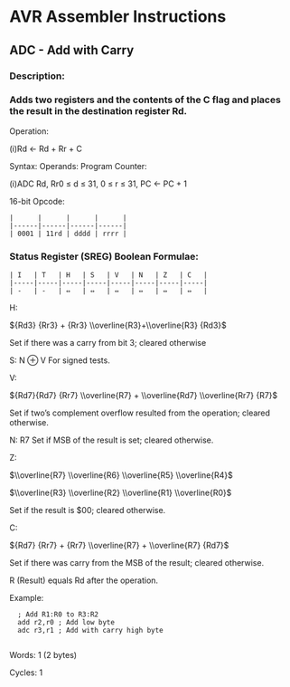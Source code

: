 AVR Assembler Instructions
==========================

ADC - Add with Carry
--------------------

### <a href="" id="N123D9"></a> Description:

### <a href="" id="N123DB"></a> Adds two registers and the contents of the C flag and places the result in the destination register Rd.

Operation:

(i)Rd ← Rd + Rr + C

Syntax: Operands: Program Counter:

(i)ADC Rd, Rr0 ≤ d ≤ 31, 0 ≤ r ≤ 31, PC ← PC + 1

16-bit Opcode:

```
|      |      |      |      |
|------|------|------|------|
| 0001 | 11rd | dddd | rrrr |
```
### <a href="" id="N1240C"></a> Status Register (SREG) Boolean Formulae:

```
| I   | T   | H   | S   | V   | N   | Z   | C   |
|-----|-----|-----|-----|-----|-----|-----|-----|
| -   | -   | ⇔   | ⇔   | ⇔   | ⇔   | ⇔   | ⇔   |
```
H:

${Rd3} {Rr3} + {Rr3} \\overline{R3}+\\overline{R3} {Rd3}$

Set if there was a carry from bit 3; cleared otherwise

S: N ⊕ V For signed tests.

V:

${Rd7}{Rd7} {Rr7} \\overline{R7} + \\overline{Rd7} \\overline{Rr7} {R7}$

Set if two’s complement overflow resulted from the operation; cleared otherwise.

N: R7 Set if MSB of the result is set; cleared otherwise.

Z:

$\\overline{R7} \\overline{R6} \\overline{R5} \\overline{R4}$

$\\overline{R3} \\overline{R2} \\overline{R1} \\overline{R0}$

Set if the result is $00; cleared otherwise.

C:

${Rd7} {Rr7} + {Rr7} \\overline{R7} + \\overline{R7} {Rd7}$

Set if there was carry from the MSB of the result; cleared otherwise.

R (Result) equals Rd after the operation.

Example:

``` programlisting
  ; Add R1:R0 to R3:R2
  add r2,r0 ; Add low byte
  adc r3,r1 ; Add with carry high byte
  
```

Words: 1 (2 bytes)

Cycles: 1
